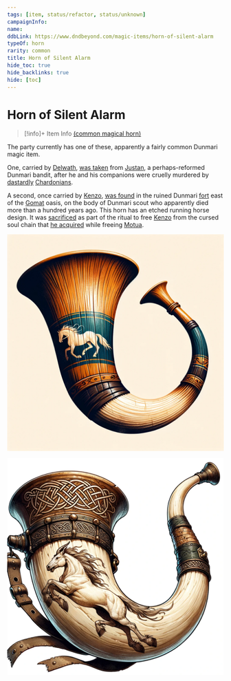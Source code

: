 ```yaml
---
tags: [item, status/refactor, status/unknown]
campaignInfo:
name:
ddbLink: https://www.dndbeyond.com/magic-items/horn-of-silent-alarm
typeOf: horn
rarity: common
title: Horn of Silent Alarm
hide_toc: true
hide_backlinks: true
hide: [toc]
---
```

# Horn of Silent Alarm
>[!info]+ Item Info
> [(common magical horn)](https://www.dndbeyond.com/magic-items/horn-of-silent-alarm)



The party currently has one of these, apparently a fairly common Dunmari magic item.

One, carried by [Delwath](<../../../../people/pcs/dunmar-fellowship/delwath.md>), [was taken](<../../session-notes/session-45-dufr.md>) from [Justan](<../../../../people/dunmari/justan.md>), a perhaps-reformed Dunmari bandit, after he and his companions were cruelly murdered by [dastardly](<../../../../people/chardonians/casian.md>) [Chardonians](<../../../../people/chardonians/kadmos.md>).

A second, once carried by [Kenzo](<../../../../people/pcs/dunmar-fellowship/kenzo.md>), [was found](<../../session-notes/session-3-dufr.md>) in the ruined Dunmari [fort](<../../../../gazetteer/greater-dunmar/dunmari-basin/dunmari-fort-gomat.md>) east of the [Gomat](<../../../../gazetteer/greater-dunmar/dunmari-basin/gomat.md>) oasis, on the body of Dunmari scout who apparently died more than a hundred years ago. This horn has an etched running horse design. It was [sacrificed](<../../session-notes/session-63-dufr.md>) as part of the ritual to free [Kenzo](<../../../../people/pcs/dunmar-fellowship/kenzo.md>) from the cursed soul chain that [he acquired](<../../session-notes/session-55-56-dufr.md>) while freeing [Motua](<../../../../people/extraplanar-powers/motua.md>).

![Horn Of Warning 2](../../../../assets/horn-of-warning-2.png)

![Horn Of Warning 1](../../../../assets/horn-of-warning-1.png)



